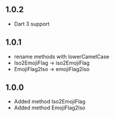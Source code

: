 ## 1.0.2
- Dart 3 support

## 1.0.1
- rename methods with lowerCamelCase
- Iso2EmojiFlag -> iso2EmojiFlag
- EmojiFlag2Iso -> emojiFlag2Iso

## 1.0.0
- Added method Iso2EmojiFlag
- Added method EmojiFlag2Iso



